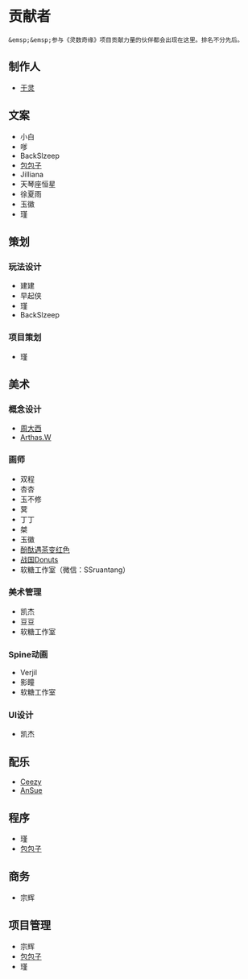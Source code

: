 # 贡献者

```{note}
&emsp;&emsp;参与《灵数奇缘》项目贡献力量的伙伴都会出现在这里。排名不分先后。
```

## 制作人

* [于灵](/gamedoc/characters/v-producer)

## 文案

* 小白
* 嗲
* BackSlzeep
* [包包子](https://t.me/thisisbadBao)
* Jilliana
* 天琴座恒星
* 徐夏雨
* 玉徽
* 瑾

## 策划

### 玩法设计

* 建建
* 早起侠
* 瑾
* BackSlzeep

### 项目策划

* 瑾

## 美术

### 概念设计

* [周大西](https://weibo.com/u/5062845768)
* [Arthas.W](https://www.gcores.com/users/363525)

### 画师

* 双程
* 杏杏
* 玉不修
* 蓂
* 丁丁
* 桀
* 玉徽
* [酚酞遇茶变红色](https://weibo.com/u/5156432595)
* [战国Donuts](https://weibo.com/u/5885613745)
* 软糖工作室（微信：SSruantang）

### 美术管理

* 凯杰
* 豆豆
* 软糖工作室

### Spine动画

* Verjil
* 影瞳
* 软糖工作室

### UI设计

* 凯杰

## 配乐

* [Ceezy](https://music.163.com/#/artist?id=2313)
* [AnSue](https://music.163.com/#/artist?id=32892057)

## 程序

* 瑾
* [包包子](https://t.me/thisisbadBao)

## 商务

* 宗辉

## 项目管理

* 宗辉
* [包包子](https://t.me/thisisbadBao)
* 瑾

